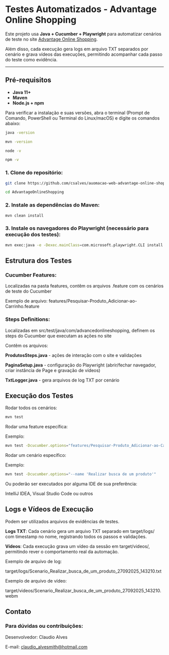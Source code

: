 # Testes Automatizados - Advantage Online Shopping

Este projeto usa **Java + Cucumber + Playwright** para automatizar cenários de teste no site [Advantage Online Shopping](https://www.advantageonlineshopping.com/).

Além disso, cada execução gera logs em arquivo TXT separados por cenário e grava vídeos das execuções, permitindo acompanhar cada passo do teste como evidência.

---

## Pré-requisitos

- **Java 11+**
- **Maven**
- **Node.js + npm**

Para verificar a instalação e suas versões, abra o terminal (Prompt de Comando, PowerShell ou Terminal do Linux/macOS) e digite os comandos abaixo:
```sh
java -version
```
```sh
mvn -version
```
```sh
node -v
```
```sh
npm -v
```

### 1. Clone do repositório:
```sh
git clone https://github.com/csalves/auomacao-web-advantage-online-shopping
```

```sh
cd AdvantageOnlineShopping
```

### 2. Instale as dependências do Maven:
```sh
mvn clean install

```
### 3. Instale os navegadores do Playwright (necessário para execução dos testes):
```sh
mvn exec:java -e -Dexec.mainClass=com.microsoft.playwright.CLI install
```

## Estrutura dos Testes

### Cucumber Features:

Localizadas na pasta features, contêm os arquivos .feature com os cenários de teste do Cucumber

Exemplo de arquivo: features/Pesquisar-Produto_Adicionar-ao-Carrinho.feature

### Steps Definitions:

Localizadas em src/test/java/com/advancedonlineshopping, definem os steps do Cucumber que executam as ações no site


Contêm os arquivos:

**ProdutosSteps.java** - ações de interação com o site e validações

**PaginaSetup.java** - configuração do Playwright (abrir/fechar navegador, criar instância de Page e gravação de vídeos)

**TxtLogger.java** - gera arquivos de log TXT por cenário

## Execução dos Testes

Rodar todos os cenários: 
```sh
mvn test
```

Rodar uma feature específica:

Exemplo:
```sh
mvn test -Dcucumber.options="features/Pesquisar-Produto_Adicionar-ao-Carrinho.feature"
```

Rodar um cenário específico:

Exemplo:
```sh
mvn test -Dcucumber.options="--name 'Realizar busca de um produto'"
```


Ou poderão ser executados por alguma IDE de sua preferência:

IntelliJ IDEA, Visual Studio Code ou outros

## Logs e Vídeos de Execução

Podem ser utilizados arquivos de evidências de testes.

**Logs TXT**: Cada cenário gera um arquivo TXT separado em target/logs/ com timestamp no nome, registrando todos os passos e validações.

**Vídeos**: Cada execução grava um vídeo da sessão em target/videos/, permitindo rever o comportamento real da automação.


Exemplo de arquivo de log:

target/logs/Scenario_Realizar_busca_de_um_produto_27092025_143210.txt

Exemplo de arquivo de vídeo:

target/videos/Scenario_Realizar_busca_de_um_produto_27092025_143210.webm

## Contato

### Para dúvidas ou contribuições:

Desenvolvedor: Claudio Alves

E-mail: claudio_alvesmith@hotmail.com